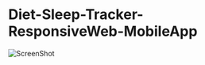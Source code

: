 # Diet-Sleep-Tracker-ResponsiveWeb-MobileApp

![ScreenShot](https://raw.github.com/{username}/{repository}/{branch}/{path})
